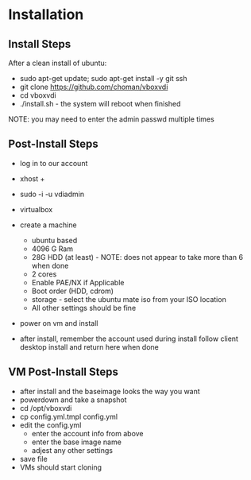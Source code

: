 # Installation

## Install Steps

After a clean install of ubuntu:

- sudo apt-get update; sudo apt-get install -y git ssh
- git clone https://github.com/choman/vboxvdi
- cd vboxvdi
- ./install.sh - the system will reboot when finished

NOTE: you may need to enter the admin passwd multiple times


## Post-Install Steps

- log in to our account
- xhost + 
- sudo -i -u vdiadmin
- virtualbox
- create a machine
    - ubuntu based 
    - 4096 G Ram
    - 28G HDD (at least) - NOTE: does not appear to take more than 6 when done
    - 2 cores
    - Enable PAE/NX if Applicable 
    - Boot order (HDD, cdrom)
    - storage - select the ubuntu mate iso from your ISO location
    - All other settings should be fine

- power on vm and install
- after install, remember the account used during install
  follow client desktop install and return here when done

## VM Post-Install Steps
- after install and the baseimage looks the way you want 
- powerdown and take a snapshot
- cd /opt/vboxvdi
- cp config.yml.tmpl config.yml
- edit the config.yml
    - enter the account info from above
    - enter the base image name
    - adjest any other settings
- save file
- VMs should start cloning


